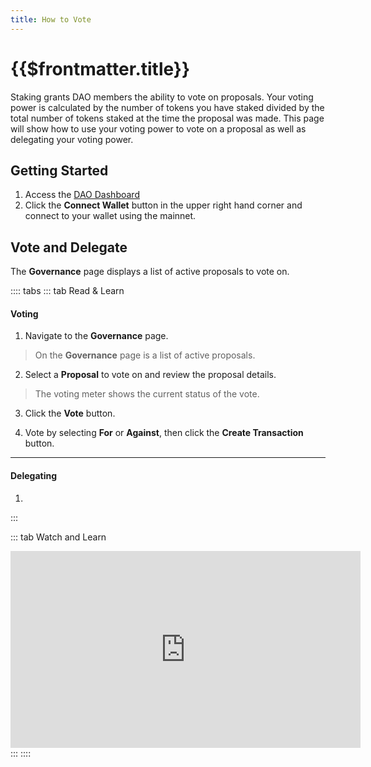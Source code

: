 ```yaml
---
title: How to Vote
---
```


# {{$frontmatter.title}}

<TocHeader />
<TOC class="table-of-contents" :include-level="[2,3]" />

Staking grants DAO members the ability to vote on proposals. Your voting power is calculated by the number of tokens you have staked divided by the total number of tokens staked at the time the proposal was made. This page will show how to use your voting power to vote on a proposal as well as delegating your voting power.

## Getting Started

1. Access the [DAO Dashboard](https://api3.eth.link/)
2. Click the **Connect Wallet** button in the upper right hand corner and connect to your wallet using the mainnet.

<!-------------------------->
## Vote and Delegate

  The **Governance** page displays a list of active proposals to vote on.

  :::: tabs
  ::: tab Read & Learn

  #### Voting

  1. Navigate to the  **Governance** page.

  > On the **Governance** page is a list of active proposals.

  2. Select a **Proposal** to vote on and review the proposal details.
  
  > The voting meter shows the current status of the vote.

  3. Click the **Vote** button.

  4. Vote by selecting **For** or **Against**, then click the **Create Transaction** button.

  ---
  #### Delegating

  1. 

  :::

  ::: tab Watch and Learn
<iframe width="560" height="315" src="https://www.youtube.com/embed/K_EZFMjXUPA" title="YouTube video player" frameborder="0" allow="accelerometer; autoplay; clipboard-write; encrypted-media; gyroscope; picture-in-picture" allowfullscreen></iframe>
  :::
  ::::


